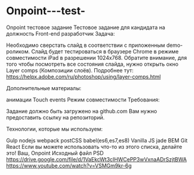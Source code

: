 # Onpoint---test-
Onpoint тестовое задание
Тестовое задание для кандидата на должность Front-end разработчик
Задача:

Необходимо сверстать слайд в соответствии с приложенным demo-роликом.
Слайд будет тестироваться в браузере Chrome в режиме совместимости iPad в разрешении 1024x768. 
Обратите внимание, для того чтобы посмотреть все состояния слайда,
нужно открыть окно Layer comps (Композиции слоёв). Подробнее тут: https://helpx.adobe.com/ru/photoshop/using/layer-comps.html

Дополнительные материалы:


анимации
Touch events
Режим совместимости
Требования:

Задание должно быть загружено на github.com Вам нужно предоставить ссылку на репозиторий.

Технологии, которые мы используем:


Gulp
nodejs
webpack
postCSS
babel(es6,es7,es8)
Vanilla JS
jade
BEM
Git
React
Если вы можете использовать что-то из этого списка, делайте это!
Ваш, Onpoint
Исходный файл PSD https://drive.google.com/file/d/1VaEkcWt3cIHWCePP3wVxnaADrSzjtBWA
https://www.youtube.com/watch?v=VSMGm9kr-6g
